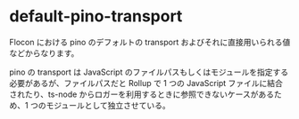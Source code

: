 # default-pino-transport

Flocon における pino のデフォルトの transport およびそれに直接用いられる値などからなります。

pino の transport は JavaScript のファイルパスもしくはモジュールを指定する必要があるが、ファイルパスだと Rollup で 1 つの JavaScript ファイルに結合されたり、ts-node からロガーを利用するときに参照できないケースがあるため、1 つのモジュールとして独立させている。
